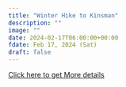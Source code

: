 ```yaml
---
title: "Winter Hike to Kinsman" 
description: ""
image: ""
date: 2024-02-17T06:00:00+00:00
fdate: Feb 17, 2024 (Sat)
draft: false
---
```

<a href="https://activities.outdoors.org/search/index.cfm/action/details/id/147195" target="_blank">Click here to get More details</a>
